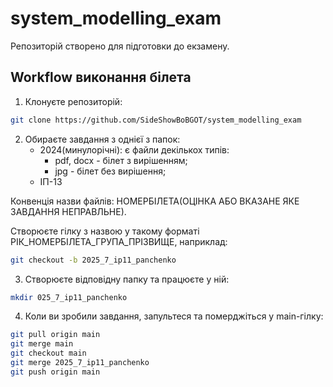# system_modelling_exam
Репозиторій створено для підготовки до екзамену. 
## Workflow виконання білета
1. Клонуєте репозиторій:
```bash
git clone https://github.com/SideShowBoBGOT/system_modelling_exam
```
2. Обираєте завдання з однієї з папок:
    * 2024(минулорічні): є файли декількох типів:
        * pdf, docx - білет з вирішенням;
        * jpg - білет без вирішення;
    * ІП-13

Конвенція назви файлів:
НОМЕРБІЛЕТА(ОЦІНКА АБО ВКАЗАНЕ ЯКЕ ЗАВДАННЯ НЕПРАВЛЬНЕ).

Створюєте гілку з назвою у такому форматі РІК_НОМЕРБІЛЕТА_ГРУПА_ПРІЗВИЩЕ, наприклад:
```bash
git checkout -b 2025_7_ip11_panchenko
```
3. Створюєте відповідну папку та працюєте у ній:
```bash
mkdir 025_7_ip11_panchenko
```
4. Коли ви зробили завдання, запультеся та померджіться у main-гілку:
```bash
git pull origin main
git merge main
git checkout main
git merge 2025_7_ip11_panchenko
git push origin main
```